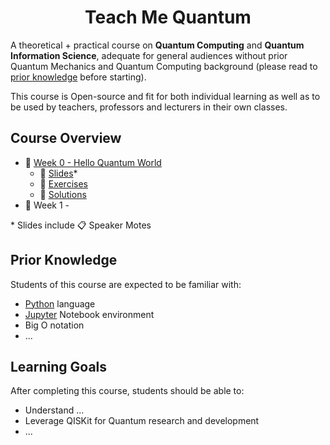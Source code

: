 <h1 align="center">Teach Me Quantum</h1>

A theoretical + practical course on **Quantum Computing** and **Quantum Information Science**, adequate for general audiences without prior Quantum Mechanics and Quantum Computing background (please read to [prior knowledge](#prior-knowledge) before starting).

This course is Open-source and fit for both individual learning as well as to be used by teachers, professors and lecturers in their own classes.

## Course Overview

 * 📁 [Week 0 - Hello Quantum World]()
     * 📖 [Slides]()*
     * 📁 [Exercises]()
     * 📁 [Solutions]()
 * 📁 Week 1 - 

\* Slides include 📋 Speaker Motes

## Prior Knowledge
Students of this course are expected to be familiar with:
 * [Python](https://www.python.org/) language
 * [Jupyter](http://jupyter.org/) Notebook environment
 * Big O notation
 * ...

## Learning Goals
After completing this course, students should be able to:
 * Understand ...
 * Leverage QISKit for Quantum research and development
 * ...

